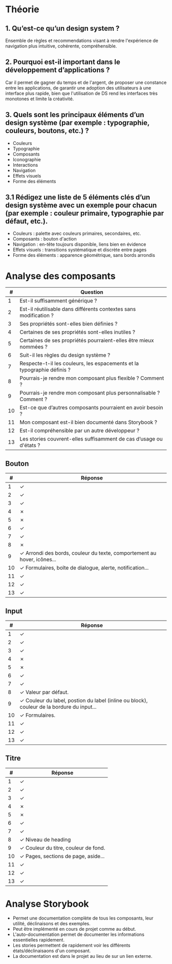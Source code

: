 # Théorie

## 1. Qu’est-ce qu’un design system ?
Ensemble de règles et recommendations visant à rendre l'expérience de navigation plus intuitive, cohérente, compréhensible.

## 2. Pourquoi est-il important dans le développement d’applications ?
Car il permet de gagner du temps et de l'argent, de proposer une constance entre les applications, de garantir une adoption des utilisateurs à une interface plus rapide, bien que l'utilisation de DS rend les interfaces très monotones et limite la créativité.

## 3. Quels sont les principaux éléments d’un design système (par exemple : typographie, couleurs, boutons, etc.) ?
- Couleurs
- Typographie
- Composants
- Iconographie
- Interactions
- Navigation
- Effets visuels
- Forme des éléments

## 3.1 Rédigez une liste de 5 éléments clés d’un design système avec un exemple pour chacun (par exemple : couleur primaire, typographie par défaut, etc.).
- Couleurs : palette avec couleurs primaires, secondaires, etc.
- Composants : bouton d'action
- Navigation : en-tête toujours disponible, liens bien en évidence
- Effets visuels : transitions systématique et discrète entre pages
- Forme des éléments : apparence géométrique, sans bords arrondis

# Analyse des composants
| #  | Question |
|----|----------|
| 1  | Est-il suffisamment générique ? |
| 2  | Est-il réutilisable dans différents contextes sans modification ? |
| 3  | Ses propriétés sont-elles bien définies ? |
| 4  | Certaines de ses propriétés sont-elles inutiles ? |
| 5  | Certaines de ses propriétés pourraient-elles être mieux nommées ? |
| 6  | Suit-il les règles du design système ? |
| 7  | Respecte-t-il les couleurs, les espacements et la typographie définis ? |
| 8  | Pourrais-je rendre mon composant plus flexible ? Comment ? |
| 9  | Pourrais-je rendre mon composant plus personnalisable ? Comment ? |
| 10 | Est-ce que d’autres composants pourraient en avoir besoin ? |
| 11 | Mon composant est-il bien documenté dans Storybook ? |
| 12 | Est-il compréhensible par un autre développeur ? |
| 13 | Les stories couvrent-elles suffisamment de cas d’usage ou d'états ? |

## Bouton
| #  | Réponse |
|----|---------|
| 1  | &check; |
| 2  | &check; |
| 3  | &check; |
| 4  | &cross; |
| 5  | &cross; |
| 6  | &check; |
| 7  | &check; |
| 8  | &cross; |
| 9  | &check; Arrondi des bords, couleur du texte, comportement au hover, icônes...|
| 10 | &check; Formulaires, boîte de dialogue, alerte, notification...|
| 11 | &check; |
| 12 | &check; |
| 13 | &check; |

## Input
| #  | Réponse |
|----|---------|
| 1  | &check; |
| 2  | &check; |
| 3  | &check; |
| 4  | &cross; |
| 5  | &cross; |
| 6  | &check; |
| 7  | &check; |
| 8  | &check; Valeur par défaut. |
| 9  | &check; Couleur du label, postion du label (inline ou block), couleur de la bordure du input... |
| 10 | &check; Formulaires. |
| 11 | &check; |
| 12 | &check; |
| 13 | &check; |

## Titre
| #  | Réponse |
|----|---------|
| 1  | &check; |
| 2  | &check; |
| 3  | &check; |
| 4  | &cross; |
| 5  | &cross; |
| 6  | &check; |
| 7  | &check; |
| 8  | &check; Niveau de heading |
| 9  | &check; Couleur du titre, couleur de fond. |
| 10 | &check; Pages, sections de page, aside... |
| 11 | &check; |
| 12 | &check; |
| 13 | &check; |

# Analyse Storybook
- Permet une documentation complète de tous les composants, leur utilité, déclinaisons et des exemples.
- Peut être implémenté en cours de projet comme au début.
- L'auto-documentation permet de documenter les informations essentielles rapidement.
- Les stories permettent de rapidement voir les différents états/déclinaisaons d'un composant.
- La documentation est dans le projet au lieu de sur un lien externe.